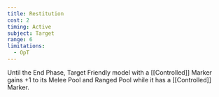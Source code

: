 ```yaml
---
title: Restitution
cost: 2
timing: Active
subject: Target
range: 6
limitations:
  - OpT
---
```

Until the End Phase, Target Friendly model with a [[Controlled]] Marker gains +1 to its Melee Pool and Ranged Pool while it has a [[Controlled]] Marker.